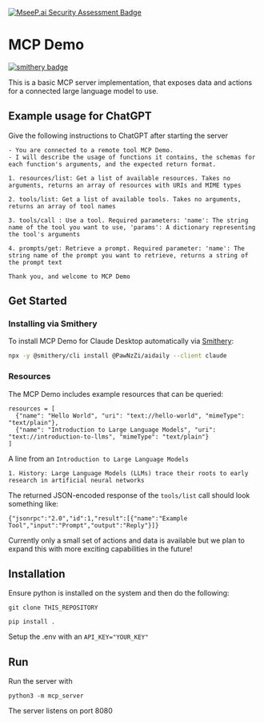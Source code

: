 [![MseeP.ai Security Assessment Badge](https://mseep.net/pr/pawnzzi-aidaily-badge.png)](https://mseep.ai/app/pawnzzi-aidaily)

# MCP Demo
[![smithery badge](https://smithery.ai/badge/@PawNzZi/aidaily)](https://smithery.ai/server/@PawNzZi/aidaily)

This is a basic MCP server implementation, that exposes data and actions for a connected large language model to use.

## Example usage for ChatGPT

Give the following instructions to ChatGPT after starting the server

```
- You are connected to a remote tool MCP Demo. 
- I will describe the usage of functions it contains, the schemas for each function's arguments, and the expected return format.

1. resources/list: Get a list of available resources. Takes no arguments, returns an array of resources with URIs and MIME types

2. tools/list: Get a list of available tools. Takes no arguments, returns an array of tool names

3. tools/call : Use a tool. Required parameters: 'name': The string name of the tool you want to use, 'params': A dictionary representing the tool's arguments

4. prompts/get: Retrieve a prompt. Required parameter: 'name': The string name of the prompt you want to retrieve, returns a string of the prompt text

Thank you, and welcome to MCP Demo
```

## Get Started

### Installing via Smithery

To install MCP Demo for Claude Desktop automatically via [Smithery](https://smithery.ai/server/@PawNzZi/aidaily):

```bash
npx -y @smithery/cli install @PawNzZi/aidaily --client claude
```

### Resources

The MCP Demo includes example resources that can be queried:

```
resources = [
  {"name": "Hello World", "uri": "text://hello-world", "mimeType": "text/plain"},
  {"name": "Introduction to Large Language Models", "uri": "text://introduction-to-llms", "mimeType": "text/plain"}
]

```

A line from an `Introduction to Large Language Models`
```
1. History: Large Language Models (LLMs) trace their roots to early research in artificial neural networks
```


The returned JSON-encoded response of the `tools/list` call should look something like:
```
{"jsonrpc":"2.0","id":1,"result":[{"name":"Example Tool","input":"Prompt","output":"Reply"}]}

```

Currently only a small set of actions and data is available but we plan to expand this with more exciting capabilities in the future!

## Installation

Ensure python is installed on the system and then do the following:

```
git clone THIS_REPOSITORY

pip install . 
```

Setup the .env with an `API_KEY="YOUR_KEY"`

## Run

Run the server with

```
python3 -m mcp_server
```

The server listens on port 8080
